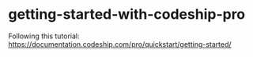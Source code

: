 # getting-started-with-codeship-pro
Following this tutorial: https://documentation.codeship.com/pro/quickstart/getting-started/